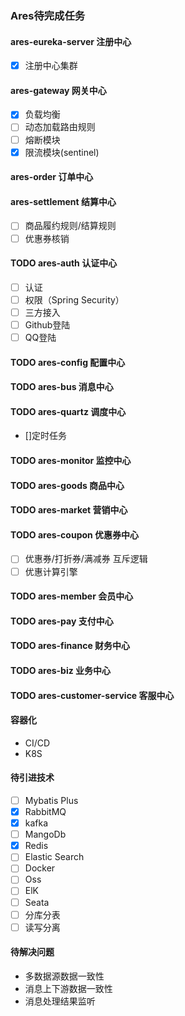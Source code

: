 ### Ares待完成任务

#### ares-eureka-server 注册中心

- [x] 注册中心集群

#### ares-gateway 网关中心

- [x] 负载均衡
- [ ] 动态加载路由规则
- [ ] 熔断模块
- [x] 限流模块(sentinel)

#### ares-order 订单中心

#### ares-settlement 结算中心

- [ ] 商品履约规则/结算规则
- [ ] 优惠券核销

#### TODO ares-auth 认证中心

- [ ] 认证
- [ ] 权限（Spring Security）
- [ ] 三方接入
- [ ] Github登陆
- [ ] QQ登陆

#### TODO ares-config 配置中心

#### TODO ares-bus 消息中心

#### TODO ares-quartz 调度中心

- []定时任务

#### TODO ares-monitor 监控中心

#### TODO ares-goods 商品中心

#### TODO ares-market 营销中心

#### TODO ares-coupon 优惠券中心

- [ ] 优惠券/打折券/满减券 互斥逻辑
- [ ] 优惠计算引擎

#### TODO ares-member 会员中心

#### TODO ares-pay 支付中心

#### TODO ares-finance 财务中心

#### TODO ares-biz 业务中心

#### TODO ares-customer-service 客服中心

#### 容器化

- CI/CD
- K8S

#### 待引进技术

- [ ] Mybatis Plus
- [x] RabbitMQ
- [x] kafka
- [ ] MangoDb
- [x] Redis
- [ ] Elastic Search
- [ ] Docker
- [ ] Oss
- [ ] ElK
- [ ] Seata
- [ ] 分库分表
- [ ] 读写分离

#### 待解决问题

- 多数据源数据一致性
- 消息上下游数据一致性
- 消息处理结果监听